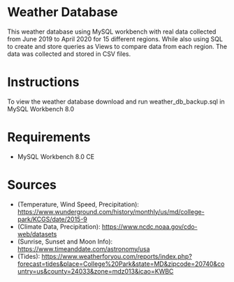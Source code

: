 # Weather Database
This weather database using MySQL workbench with real data collected from June 2019 to April 2020 for 15 different regions. While also using SQL to create and store queries as Views to compare data from each region. The data was collected and stored in CSV files.  

# Instructions
To view the weather database download and run weather_db_backup.sql in MySQL Workbench 8.0 

# Requirements
- MySQL Workbench 8.0 CE

# Sources
- (Temperature, Wind Speed,  Precipitation): https://www.wunderground.com/history/monthly/us/md/college-park/KCGS/date/2015-9
- (Climate Data, Precipitation): https://www.ncdc.noaa.gov/cdo-web/datasets
- (Sunrise, Sunset and Moon Info): https://www.timeanddate.com/astronomy/usa
- (Tides): https://www.weatherforyou.com/reports/index.php?forecast=tides&place=College%20Park&state=MD&zipcode=20740&country=us&county=24033&zone=mdz013&icao=KWBC
